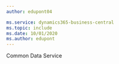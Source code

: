 ```yaml
---
author: edupont04

ms.service: dynamics365-business-central
ms.topic: include
ms.date: 10/01/2020
ms.author: edupont
---
```

Common Data Service  